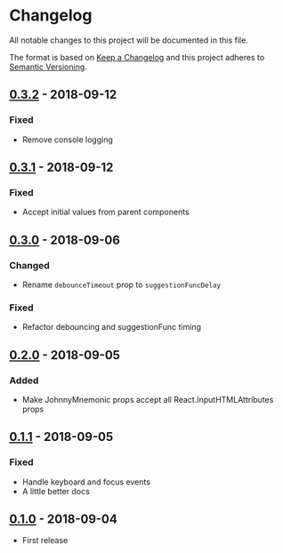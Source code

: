 # Changelog
All notable changes to this project will be documented in this file.

The format is based on [Keep a Changelog](http://keepachangelog.com/en/1.0.0/)
and this project adheres to [Semantic Versioning](http://semver.org/spec/v2.0.0.html).

## [0.3.2] - 2018-09-12
### Fixed
- Remove console logging

## [0.3.1] - 2018-09-12
### Fixed
- Accept initial values from parent components

## [0.3.0] - 2018-09-06
### Changed
- Rename `debounceTimeout` prop to `suggestionFuncDelay`
### Fixed
- Refactor debouncing and suggestionFunc timing

## [0.2.0] - 2018-09-05
### Added
- Make JohnnyMnemonic props accept all React.InputHTMLAttributes<HTMLInputElement> props

## [0.1.1] - 2018-09-05
### Fixed
- Handle keyboard and focus events
- A little better docs

## [0.1.0] - 2018-09-04
- First release

[0.3.2]: https://github.com/lucamonfredo/johnnymnemonic/compare/v0.3.1...v0.3.2
[0.3.1]: https://github.com/lucamonfredo/johnnymnemonic/compare/v0.3.0...v0.3.1
[0.3.0]: https://github.com/lucamonfredo/johnnymnemonic/compare/v0.2.0...v0.3.0
[0.2.0]: https://github.com/lucamonfredo/johnnymnemonic/compare/v0.1.1...v0.2.0
[0.1.1]: https://github.com/lucamonfredo/johnnymnemonic/compare/v0.1.0...v0.1.1
[0.1.0]: https://github.com/lucamonfredo/johnnymnemonic/releases/tag/v0.1.0